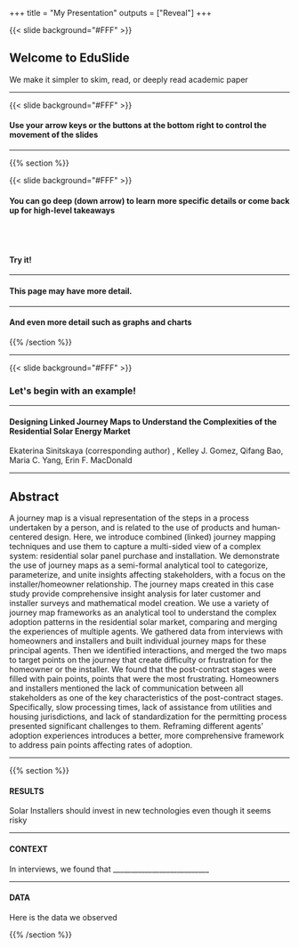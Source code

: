 +++
title = "My Presentation"
outputs = ["Reveal"]
+++

{{< slide background="#FFF" >}}
## Welcome to EduSlide
We make it simpler to skim, read, or deeply read academic paper

---
{{< slide background="#FFF" >}}

#### Use your arrow keys or the buttons at the bottom right to control the movement of the slides

---
{{% section %}}

{{< slide background="#FFF" >}}

#### You can go deep (down arrow) to learn more specific details or come back up for high-level takeaways  
&nbsp;  
&nbsp;  
#### Try it!

---

#### This page may have more detail.

---

#### And even more detail such as graphs and charts

{{% /section %}}

---
{{< slide background="#FFF" >}}

### Let's begin with an example!

---

#### Designing Linked Journey Maps to Understand the Complexities of the Residential Solar Energy Market
Ekaterina Sinitskaya (corresponding author) , Kelley J. Gomez,  Qifang Bao, Maria C. Yang, Erin F. MacDonald

---

## Abstract
A journey map is a visual representation of the steps in a process undertaken by a person, and is related to the use of products and human-centered design. Here, we introduce combined (linked) journey mapping techniques and use them to capture a multi-sided view of a complex system: residential solar panel purchase and installation. We demonstrate the use of journey maps as a semi-formal analytical tool to categorize, parameterize, and unite insights affecting stakeholders, with a focus on the installer/homeowner relationship. The journey maps created in this case study provide comprehensive insight analysis for later customer and installer surveys and mathematical model creation. We use a variety of journey map frameworks as an analytical tool to understand the complex adoption patterns in the residential solar market, comparing and merging the experiences of multiple agents. We gathered data from interviews with homeowners and installers and built individual journey maps for these principal agents. Then we identified interactions, and merged the two maps to target points on the journey that create difficulty or frustration for the homeowner or the installer. We found that the post-contract stages were filled with pain points, points that were the most frustrating. Homeowners and installers mentioned the lack of communication between all stakeholders as one of the key characteristics of the post-contract stages. Specifically, slow processing times, lack of assistance from utilities and housing jurisdictions, and lack of standardization for the permitting process presented significant challenges to them. Reframing different agents’ adoption experiences introduces a better, more comprehensive framework to address pain points affecting rates of adoption.

---

{{% section %}}

#### RESULTS
Solar Installers should invest in new technologies even though it seems risky

---

#### CONTEXT
In interviews, we found that ___________________________

---

#### DATA
Here is the data we observed

{{% /section %}}
